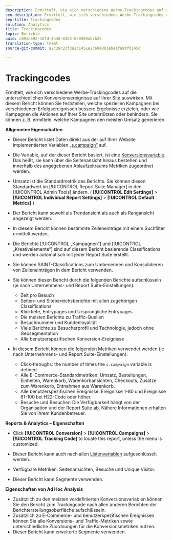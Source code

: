 ```yaml
---
description: Ermittelt, wie sich verschiedene Werbe-Trackingcodes auf die unterschiedlichen Konversionsereignisse auf Ihrer Site auswirken. Mit diesem Bericht können Sie feststellen, welche speziellen Kampagnen bei verschiedenen Erfolgsereignissen bessere Ergebnisse erzielen, oder wie Kampagnen die Aktionen auf Ihrer Site unterstützen oder behindern. Sie können z. B. ermitteln, welche Kampagnen den meisten Umsatz generieren.
seo-description: Ermittelt, wie sich verschiedene Werbe-Trackingcodes auf die unterschiedlichen Konversionsereignisse auf Ihrer Site auswirken. Mit diesem Bericht können Sie feststellen, welche speziellen Kampagnen bei verschiedenen Erfolgsereignissen bessere Ergebnisse erzielen, oder wie Kampagnen die Aktionen auf Ihrer Site unterstützen oder behindern. Sie können z. B. ermitteln, welche Kampagnen den meisten Umsatz generieren.
seo-title: Trackingcodes
solution: Analytics
title: Trackingcodes
topic: Berichte
uuid: c893d592-10fd-4b40-84b3-8c8949a67b25
translation-type: tm+mt
source-git-commit: a2c38c2cf3a2c1451e2c60e003ebe1fa9bfd145d

---
```



# Trackingcodes

Ermittelt, wie sich verschiedene Werbe-Trackingcodes auf die unterschiedlichen Konversionsereignisse auf Ihrer Site auswirken. Mit diesem Bericht können Sie feststellen, welche speziellen Kampagnen bei verschiedenen Erfolgsereignissen bessere Ergebnisse erzielen, oder wie Kampagnen die Aktionen auf Ihrer Site unterstützen oder behindern. Sie können z. B. ermitteln, welche Kampagnen den meisten Umsatz generieren.

**Allgemeine Eigenschaften**

* Dieser Bericht listet Daten direkt aus der auf Ihrer Website implementierten Variablen [„s.campaign“](/help/implement/js-implementation/c-variables/page-variables.md) auf.
* Die Variable, auf der dieser Bericht basiert, ist eine [Konversionsvariable](/help/admin/admin/conversion-var-admin/conversion-var-admin.md). Das heißt, sie kann über die Seitenansicht hinaus bestehen und innerhalb des angegebenen Ablaufzeitraums Metriken zugeordnet werden.
* Umsatz ist die Standardmetrik des Berichts. Sie können diesen Standardwert im [!UICONTROL Report Suite Manager] in den [!UICONTROL Admin Tools] ändern. ( **[!UICONTROL Edit Settings]** &gt; **[!UICONTROL Individual Report Settings]** &gt; **[!UICONTROL Default Metrics]**.)

* Der Bericht kann sowohl als Trendansicht als auch als Rangansicht angezeigt werden.
* In diesem Bericht können bestimmte Zeileneinträge mit einem Suchfilter ermittelt werden.
* Die Berichte [!UICONTROL „Kampagnen“] und [!UICONTROL „Kreativelemente“] sind auf diesem Bericht basierende Classifications und werden automatisch mit jeder Report Suite erstellt.

* Sie können SAINT-Classifications zum Umbenennen und Konsolidieren von Zeileneinträgen in dem Bericht verwenden.
* Sie können diesen Bericht durch die folgenden Berichte aufschlüsseln (je nach Unternehmens- und Report Suite-Einstellungen):

   * Zeit pro Besuch
   * Seiten- und Sitebereichsberichte mit allen zugehörigen Classifications
   * Klicktiefe, Entrypages und Ursprüngliche Entrypages
   * Die meisten Berichte zu Traffic-Quellen
   * Besuchnummer und Kundenloyalität
   * Viele Berichte zu Besucherprofil und Technologie, jedoch ohne Geosegmentation
   * Alle benutzerspezifischen Konversion-Ereignisse

* In diesem Bericht können die folgenden Metriken verwendet werden (je nach Unternehmens- und Report Suite-Einstellungen):

   * Click-throughs: the number of times the *`s.campaign`* variable is defined
   * Alle E-Commerce-Standardmetriken: Umsatz, Bestellungen, Einheiten, Warenkorb, Warenkorbansichten, Checkouts, Zusätze zum Warenkorb, Entnahmen aus Warenkorb.
   * Alle benutzerspezifischen Ereignisse: Ereignisse 1-80 und Ereignisse 81-100 bei H22-Code oder höher.
   * Besuche und Besucher: Die Verfügbarkeit hängt von der Organisation und der Report Suite ab. Nähere Informationen erhalten Sie von Ihrem Kundenbetreuer.

**Reports &amp; Analytics – Eigenschaften**

* Click **[!UICONTROL Conversion]** &gt; **[!UICONTROL Campaigns]** &gt; **[!UICONTROL Tracking Code]** to locate this report, unless the menu is customized.

* Dieser Bericht kann auch nach allen [Listenvariablen](https://marketing.adobe.com/resources/help/en_US/sc/implement/list_var.html) aufgeschlüsselt werden.
* Verfügbare Metriken: Seitenansichten, Besuche und Unique Visitor.
* Dieser Bericht kann Segmente verwenden.

**Eigenschaften von Ad Hoc Analysis**

* Zusätzlich zu den meisten vordefinierten Konversionsvariablen können Sie den Bericht zum Trackingcode nach allen anderen Berichten der Berichterstellungsoberfläche aufschlüsseln.
* Zusätzlich zu E-Commerce- und benutzerspezifischen Ereignissen können Sie alle Konversions- und Traffic-Metriken sowie unterschiedliche Zuordnungen für die Konversionsmetriken nutzen.
* Dieser Bericht kann erweiterte Segmente verwenden.

